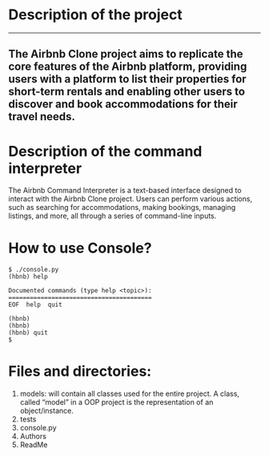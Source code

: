 # Description of the project
----------------------------------------
The Airbnb Clone project aims to replicate the core features of the Airbnb platform,
providing users with a platform to list their properties for short-term rentals
and enabling other users to discover and book accommodations for their travel needs.
---------------------------------------------
# Description of the command interpreter
The Airbnb Command Interpreter is a text-based interface designed to interact
with the Airbnb Clone project. Users can perform various actions,
such as searching for accommodations, making bookings, managing listings, and more,
all through a series of command-line inputs.
# How to use Console?

```
$ ./console.py
(hbnb) help

Documented commands (type help <topic>):
========================================
EOF  help  quit

(hbnb) 
(hbnb) 
(hbnb) quit
$
```

# Files and directories: 
1. models: will contain all classes used for the entire project. A class, called “model” in a OOP project is the representation of an object/instance.
2. tests
3. console.py
4. Authors
5. ReadMe
